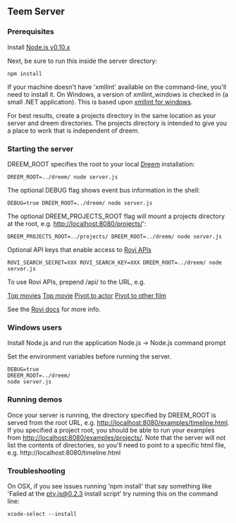 ## Teem Server

### Prerequisites

Install [Node.js v0.10.x](http://nodejs.org/download/)

Next, be sure to run this inside the server directory:

    npm install

If your machine doesn't have 'xmllint' available on the command-line, you'll need to install it. On Windows, a version of xmllint_windows is checked in (a small .NET application). This is based upon [xmllint for windows](https://code.google.com/p/xmllint/).

For best results, create a projects directory in the same location as your server and dreem directories. The projects directory is intended to give you a place to work that is independent of dreem.

### Starting the server

DREEM_ROOT specifies the root to your local [Dreem](https://github.com/teem2/dreem) installation:

    DREEM_ROOT=../dreem/ node server.js

The optional DEBUG flag shows event bus information in the shell:

    DEBUG=true DREEM_ROOT=../dreem/ node server.js

The optional DREEM_PROJECTS_ROOT flag will mount a projects directory at the root, e.g. [http://localhost:8080/projects/]()':

    DREEM_PROJECTS_ROOT=../projects/ DREEM_ROOT=../dreem/ node server.js

Optional API keys that enable access to [Rovi APIs](http://prod-doc.rovicorp.com/mashery/index.php/Main_Page) 

    ROVI_SEARCH_SECRET=XXX ROVI_SEARCH_KEY=XXX DREEM_ROOT=../dreem/ node server.js

To use Rovi APIs, prepend /api/ to the URL, e.g. 

[Top movies](http://localhost:8080/api/search/v2.1/amgvideo/filterbrowse?entitytype=movie&filter=editorialrating>8&filter=releaseyear>1500&&include=cast,images&size=1000)
[Top movie](http://localhost:8080/api/search/v2.1/amgvideo/filterbrowse?entitytype=movie&filter=editorialrating>8&filter=releaseyear>1500&&include=cast,images&size=1)
[Pivot to actor](http://localhost:8080/api/search/v2.1/amgvideo/search?entitytype=credit&include=filmography&query=Yoko+Maki)
[Pivot to other film](http://localhost:8080/api/search/v2.1/amgvideo/search?entitytype=video&include=cast&query=Hard+Romanticker)

See the [Rovi docs](http://prod-doc.rovicorp.com/mashery/index.php/Rovi-Data) for more info.

### Windows users
Install Node.js and run the application Node.js -> Node.js command prompt

Set the environment variables before running the server.

    DEBUG=true
    DREEM_ROOT=../dreem/
    node server.js


### Running demos
Once your server is running, the directory specified by DREEM_ROOT is served from the root URL, e.g. [http://localhost:8080/examples/timeline.html](). If you specified a project root, you should be able to run your examples from [http://localhost:8080/examples/projects/](). Note that the server will not list the contents of directories, so you'll need to point to a specific html file, e.g. http://localhost:8080/timeline.html

### Troubleshooting
On OSX, if you see issues running 'npm install' that say something like 'Failed at the pty.js@0.2.3 install script' try running this on the command line:

    xcode-select --install
